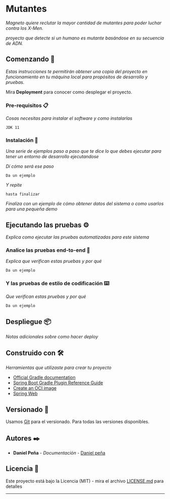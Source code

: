 # Mutantes

_Magneto quiere reclutar la mayor cantidad de mutantes para poder luchar
contra los X-Men._

_proyecto que detecte si un humano es mutante basándose en su secuencia de ADN._

## Comenzando 🚀

_Estas instrucciones te permitirán obtener una copia del proyecto en funcionamiento en tu máquina local para propósitos de desarrollo y pruebas._

Mira **Deployment** para conocer como desplegar el proyecto.


### Pre-requisitos 📋

_Cosas necesitas para instalar el software y como instalarlas_

```
JDK 11

```

### Instalación 🔧

_Una serie de ejemplos paso a paso que te dice lo que debes ejecutar para tener un entorno de desarrollo ejecutandose_

_Dí cómo será ese paso_

```
Da un ejemplo
```

_Y repite_

```
hasta finalizar
```

_Finaliza con un ejemplo de cómo obtener datos del sistema o como usarlos para una pequeña demo_

## Ejecutando las pruebas ⚙️

_Explica como ejecutar las pruebas automatizadas para este sistema_

### Analice las pruebas end-to-end 🔩

_Explica que verifican estas pruebas y por qué_

```
Da un ejemplo
```

### Y las pruebas de estilo de codificación ⌨️

_Que verifican estas pruebas y por qué_

```
Da un ejemplo
```

## Despliegue 📦

_Notas adicionales sobre como hacer deploy_

## Construido con 🛠️

_Herramientas que utilizaste para crear tu proyecto_

* [Official Gradle documentation](https://docs.gradle.org)
* [Spring Boot Gradle Plugin Reference Guide](https://docs.spring.io/spring-boot/docs/2.6.7/gradle-plugin/reference/html/)
* [Create an OCI image](https://docs.spring.io/spring-boot/docs/2.6.7/gradle-plugin/reference/html/#build-image)
* [Spring Web](https://docs.spring.io/spring-boot/docs/2.6.7/reference/htmlsingle/#boot-features-developing-web-applications)


## Versionado 📌

Usamos [Git](https://github.com/) para el versionado. 
Para todas las versiones disponibles.

## Autores ✒️

* **Daniel Peña** - *Documentación* - [Daniel peña](https://github.com/coltdeus)

## Licencia 📄

Este proyecto está bajo la Licencia (MIT) - mira el archivo [LICENSE.md](LICENSE.md) 
para detalles

---